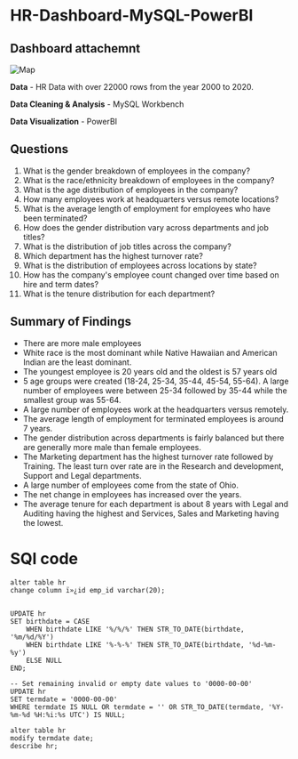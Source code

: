 # HR-Dashboard-MySQL-PowerBI



## Dashboard attachemnt 


 ![Map](https://github.com/user-attachments/assets/0a612600-a53e-4f65-90ae-59b4683528dc)




**Data** - HR Data with over 22000 rows from the year 2000 to 2020.

**Data Cleaning & Analysis** - MySQL Workbench

**Data Visualization** - PowerBI

## Questions

1. What is the gender breakdown of employees in the company?
2. What is the race/ethnicity breakdown of employees in the company?
3. What is the age distribution of employees in the company?
4. How many employees work at headquarters versus remote locations?
5. What is the average length of employment for employees who have been terminated?
6. How does the gender distribution vary across departments and job titles?
7. What is the distribution of job titles across the company?
8. Which department has the highest turnover rate?
9. What is the distribution of employees across locations by state?
10. How has the company's employee count changed over time based on hire and term dates?
11. What is the tenure distribution for each department?

## Summary of Findings
 - There are more male employees
 - White race is the most dominant while Native Hawaiian and American Indian are the least dominant.
 - The youngest employee is 20 years old and the oldest is 57 years old
 - 5 age groups were created (18-24, 25-34, 35-44, 45-54, 55-64). A large number of employees were between 25-34 followed by 35-44 while the smallest group was 55-64.
 - A large number of employees work at the headquarters versus remotely.
 - The average length of employment for terminated employees is around 7 years.
 - The gender distribution across departments is fairly balanced but there are generally more male than female employees.
 - The Marketing department has the highest turnover rate followed by Training. The least turn over rate are in the Research and development, Support and Legal departments.
 - A large number of employees come from the state of Ohio.
 - The net change in employees has increased over the years.
- The average tenure for each department is about 8 years with Legal and Auditing having the highest and Services, Sales and Marketing having the lowest.

# SQl code 

```
alter table hr 
change column ï»¿id emp_id varchar(20);


UPDATE hr 
SET birthdate = CASE
    WHEN birthdate LIKE '%/%/%' THEN STR_TO_DATE(birthdate, '%m/%d/%Y')
    WHEN birthdate LIKE '%-%-%' THEN STR_TO_DATE(birthdate, '%d-%m-%y')
    ELSE NULL
END;

-- Set remaining invalid or empty date values to '0000-00-00'
UPDATE hr
SET termdate = '0000-00-00'
WHERE termdate IS NULL OR termdate = '' OR STR_TO_DATE(termdate, '%Y-%m-%d %H:%i:%s UTC') IS NULL;

alter table hr 
modify termdate date;
describe hr;


```
